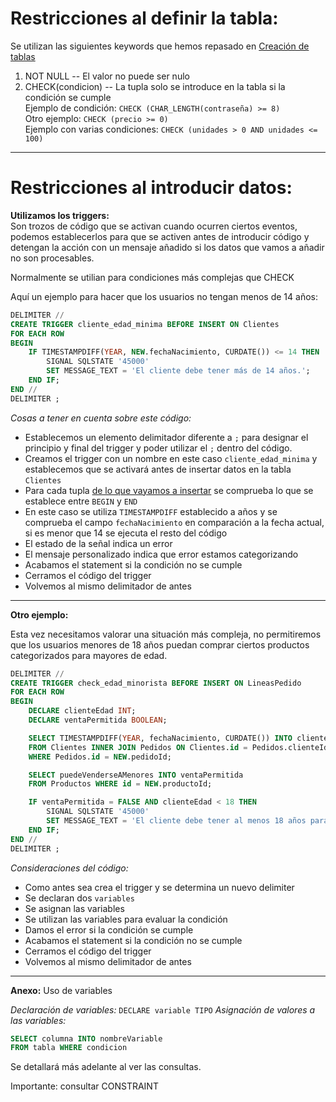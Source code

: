 # Restricciones al definir la tabla:

Se utilizan las siguientes keywords que hemos repasado en [Creación de tablas](../IISSI1/Creación%20de%20tablas.md)

1.  NOT NULL -- El valor no puede ser nulo
2.  CHECK(condicion) -- La tupla solo se introduce en la tabla si la condición se cumple  
    Ejemplo de condición: `CHECK (CHAR_LENGTH(contraseña) >= 8)`  
    Otro ejemplo: `CHECK (precio >= 0)`  
    Ejemplo con varias condiciones: `CHECK (unidades > 0 AND unidades <= 100)`

* * *

# Restricciones al introducir datos:

**Utilizamos los triggers:**  
Son trozos de código que se activan cuando ocurren ciertos eventos, podemos establecerlos para que se activen antes de introducir código y detengan la acción con un mensaje añadido si los datos que vamos a añadir no son procesables.

Normalmente se utilian para condiciones más complejas que CHECK

Aquí un ejemplo para hacer que los usuarios no tengan menos de 14 años:

```SQL
DELIMITER //
CREATE TRIGGER cliente_edad_minima BEFORE INSERT ON Clientes
FOR EACH ROW
BEGIN
    IF TIMESTAMPDIFF(YEAR, NEW.fechaNacimiento, CURDATE()) <= 14 THEN
        SIGNAL SQLSTATE '45000'
        SET MESSAGE_TEXT = 'El cliente debe tener más de 14 años.';
    END IF;
END //
DELIMITER ;
```

*Cosas a tener en cuenta sobre este código:*

- Establecemos un elemento delimitador diferente a `;` para designar el principio y final del trigger y poder utilizar el `;` dentro del código.
- Creamos el trigger con un nombre en este caso `cliente_edad_minima` y establecemos que se activará antes de insertar datos en la tabla `Clientes`
- Para cada tupla <ins>de lo que vayamos a insertar</ins> se comprueba lo que se establece entre `BEGIN` y `END`
- En este caso se utiliza `TIMESTAMPDIFF` establecido a años y se comprueba el campo `fechaNacimiento` en comparación a la fecha actual, si es menor que 14 se ejecuta el resto del código
- El estado de la señal indica un error
- El mensaje personalizado indica que error estamos categorizando
- Acabamos el statement si la condición no se cumple
- Cerramos el código del trigger
- Volvemos al mismo delimitador de antes

---
**Otro ejemplo:**

Esta vez necesitamos valorar una situación más compleja, no permitiremos que los usuarios menores de 18 años puedan comprar ciertos productos categorizados para mayores de edad.

```SQL
DELIMITER //
CREATE TRIGGER check_edad_minorista BEFORE INSERT ON LineasPedido
FOR EACH ROW
BEGIN
    DECLARE clienteEdad INT;
    DECLARE ventaPermitida BOOLEAN;

    SELECT TIMESTAMPDIFF(YEAR, fechaNacimiento, CURDATE()) INTO clienteEdad
    FROM Clientes INNER JOIN Pedidos ON Clientes.id = Pedidos.clienteId
    WHERE Pedidos.id = NEW.pedidoId;

    SELECT puedeVenderseAMenores INTO ventaPermitida
    FROM Productos WHERE id = NEW.productoId;

    IF ventaPermitida = FALSE AND clienteEdad < 18 THEN
        SIGNAL SQLSTATE '45000'
        SET MESSAGE_TEXT = 'El cliente debe tener al menos 18 años para comprar este producto.';
    END IF;
END //
DELIMITER ;
```

*Consideraciones del código:*

- Como antes sea crea el trigger y se determina un nuevo delimiter
- Se declaran dos `variables`
- Se asignan las variables
- Se utilizan las variables para evaluar la condición
- Damos el error si la condición se cumple
- Acabamos el statement si la condición no se cumple
- Cerramos el código del trigger
- Volvemos al mismo delimitador de antes

---
**Anexo:**
Uso de variables

*Declaración de variables:* `DECLARE variable TIPO`
*Asignación de valores a las variables:*  
```SQL
SELECT columna INTO nombreVariable
FROM tabla WHERE condicion
```

Se detallará más adelante al ver las consultas.

Importante: consultar CONSTRAINT
